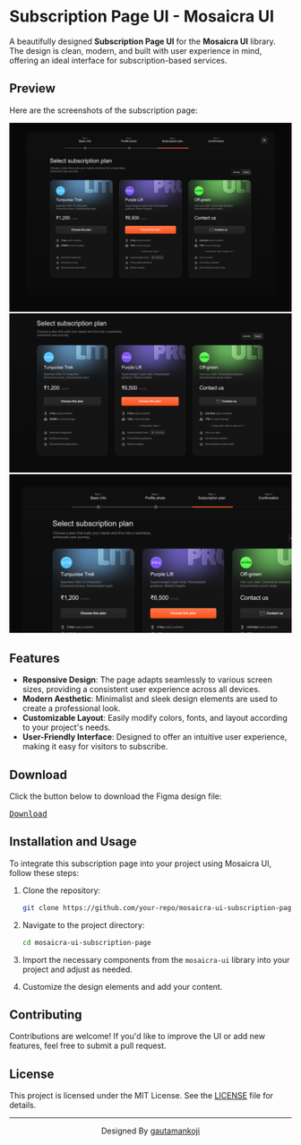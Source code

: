 # Subscription Page UI - Mosaicra UI

A beautifully designed **Subscription Page UI** for the **Mosaicra UI** library. The design is clean, modern, and built with user experience in mind, offering an ideal interface for subscription-based services.

## Preview

Here are the screenshots of the subscription page:

<div align="center">

![Subscription Page 3](./img/subscription-page.png)
![Subscription Page 2](./img/subscription-page-2.png)
![Subscription Page 1](./img/subscription-page-1.png)

</div>

## Features

- **Responsive Design**: The page adapts seamlessly to various screen sizes, providing a consistent user experience across all devices.
- **Modern Aesthetic**: Minimalist and sleek design elements are used to create a professional look.
- **Customizable Layout**: Easily modify colors, fonts, and layout according to your project's needs.
- **User-Friendly Interface**: Designed to offer an intuitive user experience, making it easy for visitors to subscribe.
  
## Download

Click the button below to download the Figma design file:

[<kbd>Download</kbd>](./subscription-page.fig)


## Installation and Usage

To integrate this subscription page into your project using Mosaicra UI, follow these steps:

1. Clone the repository:

    ```bash
    git clone https://github.com/your-repo/mosaicra-ui-subscription-page.git
    ```

2. Navigate to the project directory:

    ```bash
    cd mosaicra-ui-subscription-page
    ```

3. Import the necessary components from the `mosaicra-ui` library into your project and adjust as needed.

4. Customize the design elements and add your content.

## Contributing

Contributions are welcome! If you'd like to improve the UI or add new features, feel free to submit a pull request.

## License

This project is licensed under the MIT License. See the [LICENSE](./LICENSE) file for details.

---

<div align="center">Designed By <a href="https://github.com/gautamankoji" target="_blank">gautamankoji</a></div>
